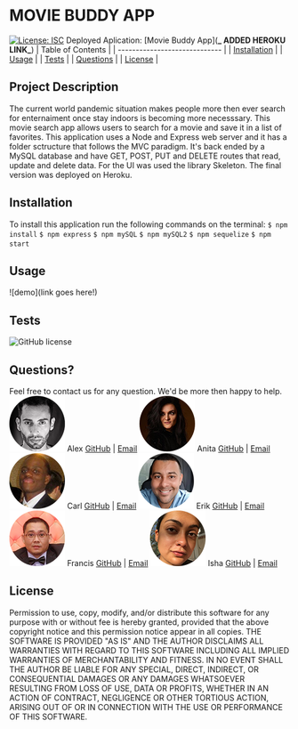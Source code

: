 # MOVIE BUDDY APP
[![License: ISC](https://img.shields.io/badge/License-ISC-blue.svg)](https://opensource.org/licenses/ISC)
Deployed Aplication:
[Movie Buddy App](**_ ADDED HEROKU LINK_**)
| Table of Contents             |
| ----------------------------- |
| [Installation](#Installation) |
| [Usage](#Usage)               |
| [Tests](#Tests)               |
| [Questions](#Questions)       |
| [License](#License)           |
## Project Description
The current world pandemic situation makes people more then ever search for enternaiment once stay indoors is becoming more necesssary. This movie search app allows users to search for a movie and save it in a list of favorites. This application uses a Node and Express web server and it has a folder sctructure that follows the MVC paradigm. It's back ended by a MySQL database and have GET, POST, PUT and DELETE routes that read, update and delete data. For the UI was used the library Skeleton. The final version was deployed on Heroku.
## Installation
To install this application run the following commands on the terminal:
`$ npm install`
`$ npm express`
`$ npm mySQL`
`$ npm mySQL2`
`$ npm sequelize`
`$ npm start`
## Usage
![demo](link goes here!)
## Tests
![GitHub license](https://img.shields.io/badge/tests-100%25-success)
## Questions?
Feel free to contact us for any question. We'd be more then happy to help.
![Alex Pic](./public/assets/images/alexs.png)
Alex [GitHub](https://github.com/aafernands) | [Email](alexfernands@outlook.com)
![Anita Pic](./public/assets/images/anitas.png)
Anita [GitHub](https://github.com/Anitta29) | [Email](dananiuta@gmail.com)
![Carl Pic](./public/assets/images/carls.png)
Carl [GitHub](https://github.com/clogerie) | [Email](clogerie@gmail.com)
![Erik Pic](./public/assets/images/eriks.png)
Erik [GitHub](https://github.com/Erikulerio) | [Email](ulerioerik@gmail.com)
![Francis Pic](./public/assets/images/francis.png)
Francis [GitHub](https://github.com/mrpagz) | [Email](francisroy1124@gmail.com)
![Isha Pic](./public/assets/images/ishas.png)
Isha [GitHub](https://github.com/ishakhosla131) | [Email](ishakhosla131@gmail.com)
## License
Permission to use, copy, modify, and/or distribute this software for any purpose with or without fee is hereby granted, provided that the above copyright notice and this permission notice appear in all copies.
THE SOFTWARE IS PROVIDED "AS IS" AND THE AUTHOR DISCLAIMS ALL WARRANTIES WITH REGARD TO THIS SOFTWARE INCLUDING ALL IMPLIED WARRANTIES OF MERCHANTABILITY AND FITNESS. IN NO EVENT SHALL THE AUTHOR BE LIABLE FOR ANY SPECIAL, DIRECT, INDIRECT, OR CONSEQUENTIAL DAMAGES OR ANY DAMAGES WHATSOEVER RESULTING FROM LOSS OF USE, DATA OR PROFITS, WHETHER IN AN ACTION OF CONTRACT, NEGLIGENCE OR OTHER TORTIOUS ACTION, ARISING OUT OF OR IN CONNECTION WITH THE USE OR PERFORMANCE OF THIS SOFTWARE.
